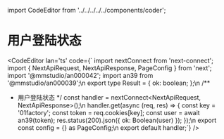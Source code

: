 import CodeEditor from '../../../../../components/coder';

# 用户登陆状态

<CodeEditor lan='ts' code={`
import nextConnect from 'next-connect';
import { NextApiRequest, NextApiResponse, PageConfig } from 'next';
import '@mmstudio/an000042';
import an39 from '@mmstudio/an000039';\n
export type Result = {
	ok: boolean;
};\n
/**
 * 用户登陆状态
 */
const handler = nextConnect<NextApiRequest, NextApiResponse<Result>>();\n
handler.get(async (req, res) => {
	const key = '01factory';
	const token = req.cookies[key];
	const user = await an39<IUserinfo>(token);
	res.status(200).json({ ok: Boolean(user) });
});\n
export const config = {} as PageConfig;\n
export default handler;`} />
